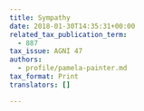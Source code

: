 ```yaml
---
title: Sympathy
date: 2018-01-30T14:35:31+00:00
related_tax_publication_term:
  - 887
tax_issue: AGNI 47
authors:
  - profile/pamela-painter.md
tax_format: Print
translators: []

---
```


